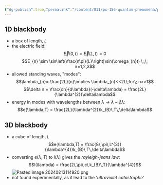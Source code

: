 ```yaml
---
{"dg-publish":true,"permalink":"/content/011/px-156-quantum-phenomena/px-156-a-quantum-phenomena/px-156-a-light/px-156-a3a-blackbody-models/","noteIcon":"1","created":"2025-08-27T13:14:00.829+01:00","updated":"2024-11-26T20:01:09.000+00:00"}
---
```


## 1D blackbody
- a box of length, $L$
- the electric field: 
$$\vec E (0,t) = \vec E(L,t) = 0$$
$$E_{n} \sim \sin\left(\frac{n\pi}{L}\right)\sin(\omega_{n}t) \;,\; n=1,2,3$$
- allowed standing waves, "modes": 
$$\lambda_{n}= \frac{2L}{n}\implies \lambda_{n}<<2L\;for\; n>>1$$
$$\delta n = \frac{dn}{d\lambda}(-\delta\lambda) = \frac{2L}{\lambda^{2}}\delta\lambda$$
- energy in modes with wavelengths between $\lambda\to\lambda-\delta\lambda:$ 
$$e(\lambda,T) = \frac{2L}{\lambda^{2}}k_{B}\,T\,\delta\lambda$$
## 3D blackbody
- a cube of length, $L$
$$e(\lambda,T) = \frac{8\,\pi\,L^{3}}{\lambda^{4}}k_{B}\,T\,\delta\lambda$$
- converting $e(\lambda,T)$ to $I(\lambda)$ gives the *rayleigh-jeans law*: 
$$I(\lambda) = \frac{2\,\pi\,c\,k_{B}\,T}{\lambda^{4}}$$
![Pasted image 20240213114920.png](/img/user/pics/Pasted%20image%2020240213114920.png)
- not found experimentally, as it lead to the '*ultraviolet catastrophe*'
